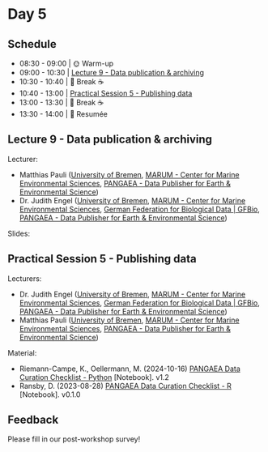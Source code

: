 # Day 5

## Schedule

* 08:30 - 09:00 | :sun_with_face: Warm-up
* 09:00 - 10:30 | [Lecture 9 - Data publication & archiving](lecture9/lecture9.md)
* 10:30 - 10:40 | :tea: Break :coffee:
* 10:40 - 13:00 | [Practical Session 5 - Publishing data](practical_session5/practical_session5.md)
* 13:00 - 13:30 | :tea: Break :coffee:
* 13:30 - 14:00 | 📌 Resumée

## Lecture 9 - Data publication & archiving

Lecturer: 

* Matthias Pauli  ([University of Bremen](https://www.uni-bremen.de/en/), [MARUM - Center for Marine Environmental Sciences](https://www.marum.de/en/index.html), [PANGAEA - Data Publisher for Earth & Environmental Science](https://pangaea.de/))
* Dr. Judith Engel ([University of Bremen](https://www.uni-bremen.de/en/), [MARUM - Center for Marine Environmental Sciences](https://www.marum.de/en/index.html), [German Federation for Biological Data | GFBio](https://www.gfbio.org/), [PANGAEA - Data Publisher for Earth & Environmental Science](https://pangaea.de/))

Slides:


## Practical Session 5 - Publishing data

Lecturers: 

* Dr. Judith Engel ([University of Bremen](https://www.uni-bremen.de/en/), [MARUM - Center for Marine Environmental Sciences](https://www.marum.de/en/index.html), [German Federation for Biological Data | GFBio](https://www.gfbio.org/), [PANGAEA - Data Publisher for Earth & Environmental Science](https://pangaea.de/))
* Matthias Pauli  ([University of Bremen](https://www.uni-bremen.de/en/), [MARUM - Center for Marine Environmental Sciences](https://www.marum.de/en/index.html), [PANGAEA - Data Publisher for Earth & Environmental Science](https://pangaea.de/))

Material:

* Riemann-Campe, K., Oellermann, M. (2024-10-16) [PANGAEA Data Curation Checklist - Python](https://github.com/pangaea-data-publisher/community-workshop-material/blob/master/Python/Data_curation_checklist/Data_curation_checklist.ipynb) [Notebook]. v1.2
* Ransby, D. (2023-08-28) [PANGAEA Data Curation Checklist - R](https://github.com/pangaea-data-publisher/community-workshop-material/blob/master/R/Data_curation_checklist/Data_Curation_Checklist.ipynb) [Notebook]. v0.1.0

## Feedback

Please fill in our post-workshop survey!


